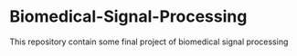 # Biomedical-Signal-Processing
This repository contain some final project of biomedical signal processing
